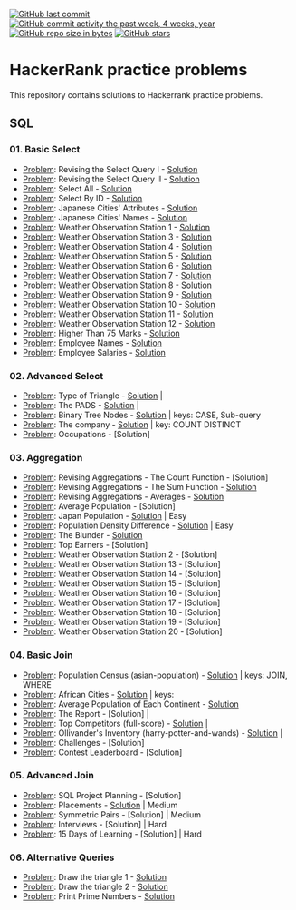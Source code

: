 [![GitHub last commit](https://img.shields.io/github/last-commit/sbeignez/HackerRank.svg)](https://github.com/sbeignez/HackerRank) 
[![GitHub commit activity the past week, 4 weeks, year](https://img.shields.io/github/commit-activity/y/sbeignez/HackerRank.svg)](https://github.com/sbeignez/HackerRank)
[![GitHub repo size in bytes](https://img.shields.io/github/repo-size/sbeignez/HackerRank.svg)](https://github.com/sbeignez/HackerRank) 
[![GitHub stars](https://img.shields.io/github/stars/sbeignez/HackerRank.svg)](https://github.com/sbeignez/HackerRank)

# HackerRank practice problems
This repository contains solutions to Hackerrank practice problems.

## SQL

### 01. Basic Select
- [Problem](https://www.hackerrank.com/challenges/revising-the-select-query/problem): Revising the Select Query I - [Solution](https://github.com/sbeignez/HackerRank/blob/master/SQL/01-Basic-Select/revising-the-select-query.sql)
- [Problem](https://www.hackerrank.com/challenges/revising-the-select-query-2/problem): Revising the Select Query II - [Solution](https://github.com/sbeignez/HackerRank/blob/master/SQL/01-Basic-Select/revising-the-select-query-2.sql)
- [Problem](https://www.hackerrank.com/challenges/select-all-sql/problem): Select All - [Solution](https://github.com/sbeignez/HackerRank/blob/master/SQL/01-Basic-Select/003.%20Select%20All.sql)
- [Problem](https://www.hackerrank.com/challenges/select-by-id/problem): Select By ID - [Solution](https://github.com/sbeignez/HackerRank/blob/master/SQL/01-Basic-Select/004.%20Select%20By%20ID.sql)
- [Problem](https://www.hackerrank.com/challenges/japanese-cities-attributes/problem): Japanese Cities' Attributes - [Solution](https://github.com/sbeignez/HackerRank/blob/master/SQL/01-Basic-Select/005.%20Japanese%20Cities'%20Attributes.sql)
- [Problem](https://www.hackerrank.com/challenges/japanese-cities-name/problem): Japanese Cities' Names - [Solution](https://github.com/sbeignez/HackerRank/blob/master/SQL/01-Basic-Select/006.%20Japanese%20Cities'%20Names.sql)
- [Problem](https://www.hackerrank.com/challenges/weather-observation-station-1/problem): Weather Observation Station 1 - [Solution](https://github.com/sbeignez/HackerRank/blob/master/SQL/01-Basic-Select/007.%20Weather%20Observation%20Station%201.sql)
- [Problem](https://www.hackerrank.com/challenges/weather-observation-station-3/problem): Weather Observation Station 3 - [Solution](https://github.com/sbeignez/HackerRank/blob/master/SQL/01-Basic-Select/008.%20Weather%20Observation%20Station%203.sql)
- [Problem](https://www.hackerrank.com/challenges/weather-observation-station-4/problem): Weather Observation Station 4 - [Solution](https://github.com/sbeignez/HackerRank/blob/master/SQL/01-Basic-Select/009.%20Weather%20Observation%20Station%204.sql)
- [Problem](https://www.hackerrank.com/challenges/weather-observation-station-5/problem): Weather Observation Station 5 - [Solution](https://github.com/sbeignez/HackerRank/blob/master/SQL/01-Basic-Select/010.%20Weather%20Observation%20Station%205.sql)
- [Problem](https://www.hackerrank.com/challenges/weather-observation-station-6/problem): Weather Observation Station 6 - [Solution](https://github.com/sbeignez/HackerRank/blob/master/SQL/01-Basic-Select/011.%20Weather%20Observation%20Station%206.sql)
- [Problem](https://www.hackerrank.com/challenges/weather-observation-station-7/problem): Weather Observation Station 7 - [Solution](https://github.com/sbeignez/HackerRank/blob/master/SQL/01-Basic-Select/012.%20Weather%20Observation%20Station%207.sql)
- [Problem](https://www.hackerrank.com/challenges/weather-observation-station-8/problem): Weather Observation Station 8 - [Solution](https://github.com/sbeignez/HackerRank/blob/master/SQL/01-Basic-Select/013.%20Weather%20Observation%20Station%208.sql)
- [Problem](https://www.hackerrank.com/challenges/weather-observation-station-9/problem): Weather Observation Station 9 - [Solution](https://github.com/sbeignez/HackerRank/blob/master/SQL/01-Basic-Select/014.%20Weather%20Observation%20Station%209.sql)
- [Problem](https://www.hackerrank.com/challenges/weather-observation-station-10/problem): Weather Observation Station 10 - [Solution](https://github.com/sbeignez/HackerRank/blob/master/SQL/01-Basic-Select/015.%20Weather%20Observation%20Station%2010.sql)
- [Problem](https://www.hackerrank.com/challenges/weather-observation-station-11/problem): Weather Observation Station 11 - [Solution](https://github.com/sbeignez/HackerRank/blob/master/SQL/01-Basic-Select/016.%20Weather%20Observation%20Station%2011.sql)
- [Problem](https://www.hackerrank.com/challenges/weather-observation-station-11/problem): Weather Observation Station 12 - [Solution](https://github.com/sbeignez/HackerRank/blob/master/SQL/01-Basic-Select/017.%20Weather%20Observation%20Station%2012.sql)
- [Problem](https://www.hackerrank.com/challenges/more-than-75-marks/problem): Higher Than 75 Marks - [Solution](https://github.com/sbeignez/HackerRank/blob/master/SQL/01-Basic-Select/018.%20Higher%20Than%2075%20Marks.sql)
- [Problem](https://www.hackerrank.com/challenges/name-of-employees/problem): Employee Names - [Solution](https://github.com/sbeignez/HackerRank/blob/master/SQL/01-Basic-Select/019.%20Employee%20Names.sql)
- [Problem](https://www.hackerrank.com/challenges/salary-of-employees/problem): Employee Salaries - [Solution](https://github.com/sbeignez/HackerRank/blob/master/SQL/01-Basic-Select/020.%20Employee%20Salaries.sql)

### 02. Advanced Select
- [Problem](https://www.hackerrank.com/challenges/what-type-of-triangle/problem): Type of Triangle - [Solution](https://github.com/sbeignez/HackerRank/blob/master/SQL/02-Advanced-Select/what-type-of-triangle.sql) |
- [Problem](https://www.hackerrank.com/challenges/the-pads): The PADS - [Solution](https://github.com/sbeignez/HackerRank/blob/master/SQL/02-Advanced-Select/the-pads.sql) | 
- [Problem](https://www.hackerrank.com/challenges/binary-search-tree-1/problem): Binary Tree Nodes - [Solution](https://github.com/sbeignez/HackerRank/blob/master/SQL/02-Advanced-Select/binary-search-tree-1.sql) | keys: CASE, Sub-query
- [Problem](https://www.hackerrank.com/challenges/the-company/problem): The company - [Solution](https://github.com/sbeignez/HackerRank/blob/master/SQL/02-Advanced-Select/the-company.sql) | key: COUNT DISTINCT
- [Problem](https://www.hackerrank.com/challenges/occupations/problem): Occupations - [Solution]

### 03. Aggregation
- [Problem](https://www.hackerrank.com/challenges/revising-aggregations-the-count-function/problem): Revising Aggregations - The Count Function - [Solution] [](https://github.com/sbeignez/HackerRank/blob/master/SQL/03-Aggregation/001.%20Revising%20Aggregations%20-%20The%20Count%20Function.sql)
- [Problem](https://www.hackerrank.com/challenges/revising-aggregations-sum/problem): Revising Aggregations - The Sum Function - [Solution](https://github.com/sbeignez/HackerRank/blob/master/SQL/03-Aggregation/revising-aggregations-sum.sql)
- [Problem](https://www.hackerrank.com/challenges/revising-aggregations-the-average-function/problem): Revising Aggregations - Averages - [Solution](https://github.com/sbeignez/HackerRank/blob/master/SQL/03-Aggregation/revising-aggregations-the-average-function.sql)
- [Problem](https://www.hackerrank.com/challenges/average-population/problem): Average Population - [Solution] [](https://github.com/sbeignez/HackerRank/blob/master/SQL/03-Aggregation/004.%20Average%20Population.sql)
- [Problem](https://www.hackerrank.com/challenges/japan-population/problem): Japan Population - [Solution](https://github.com/sbeignez/HackerRank/blob/master/SQL/03-Aggregation/japan-population.sql) | Easy
- [Problem](https://www.hackerrank.com/challenges/population-density-difference/problem): Population Density Difference - [Solution](https://github.com/sbeignez/HackerRank/blob/master/SQL/03-Aggregation/population-density-difference.sql) | Easy
- [Problem](https://www.hackerrank.com/challenges/the-blunder/problem): The Blunder - [Solution](https://github.com/sbeignez/HackerRank/blob/master/SQL/03-Aggregation/the-blunder.sql)
- [Problem](https://www.hackerrank.com/challenges/earnings-of-employees/problem): Top Earners - [Solution] [](https://github.com/sbeignez/HackerRank/blob/master/SQL/03-Aggregation/earnings-of-employees.sql)
- [Problem](https://www.hackerrank.com/challenges/weather-observation-station-2/problem): Weather Observation Station 2 - [Solution] [](https://github.com/sbeignez/HackerRank/blob/master/SQL/03-Aggregation/weather-observation-station-2.sql)
- [Problem](https://www.hackerrank.com/challenges/weather-observation-station-13/problem): Weather Observation Station 13 - [Solution] [](https://github.com/sbeignez/HackerRank/blob/master/SQL/03-Aggregation/weather-observation-station-13.sql)
- [Problem](https://www.hackerrank.com/challenges/weather-observation-station-14/problem): Weather Observation Station 14 - [Solution] [](https://github.com/sbeignez/HackerRank/blob/master/SQL/03-Aggregation/weather-observation-station-14.sql)
- [Problem](https://www.hackerrank.com/challenges/weather-observation-station-15/problem): Weather Observation Station 15 - [Solution] [](https://github.com/sbeignez/HackerRank/blob/master/SQL/03-Aggregation/weather-observation-station-15.sql)
- [Problem](https://www.hackerrank.com/challenges/weather-observation-station-16/problem): Weather Observation Station 16 - [Solution] [](https://github.com/sbeignez/HackerRank/blob/master/SQL/03-Aggregation/weather-observation-station-16.sql)
- [Problem](https://www.hackerrank.com/challenges/weather-observation-station-17/problem): Weather Observation Station 17 - [Solution] [](https://github.com/sbeignez/HackerRank/blob/master/SQL/03-Aggregation/014.%20Weather%20Observation%20Station%2017.sql)
- [Problem](https://www.hackerrank.com/challenges/weather-observation-station-18/problem): Weather Observation Station 18 - [Solution] [](https://github.com/sbeignez/HackerRank/blob/master/SQL/03-Aggregation/015.%20Weather%20Observation%20Station%2018.sql)
- [Problem](https://www.hackerrank.com/challenges/weather-observation-station-19/problem): Weather Observation Station 19 - [Solution] [](https://github.com/sbeignez/HackerRank/blob/master/SQL/03-Aggregation/016.%20Weather%20Observation%20Station%2019.sql)
- [Problem](https://www.hackerrank.com/challenges/weather-observation-station-20/problem): Weather Observation Station 20 - [Solution] [](https://github.com/sbeignez/HackerRank/blob/master/SQL/03-Aggregation/017.%20Weather%20Observation%20Station%2020.sql)

### 04. Basic Join
- [Problem](https://www.hackerrank.com/challenges/asian-population/problem): Population Census (asian-population) - [Solution](https://github.com/sbeignez/HackerRank/blob/master/SQL/04-Basic-Join/asian-population.sql) | keys: JOIN, WHERE 
- [Problem](https://www.hackerrank.com/challenges/african-cities/problem): African Cities - [Solution](https://github.com/sbeignez/HackerRank/blob/master/SQL/04-Basic-Join/african-cities.sql) | keys:  
- [Problem](https://www.hackerrank.com/challenges/average-population-of-each-continent/problem): Average Population of Each Continent - [Solution](https://github.com/sbeignez/HackerRank/blob/master/SQL/04-Basic-Join/average-population-of-each-continent.sql)
- [Problem](https://www.hackerrank.com/challenges/the-report/problem): The Report - [Solution] |
- [Problem](https://www.hackerrank.com/challenges/full-score/problem): Top Competitors (full-score) - [Solution](https://github.com/sbeignez/HackerRank/blob/master/SQL/04-Basic-Join/full-score.sql) |
- [Problem](https://www.hackerrank.com/challenges/harry-potter-and-wands/problem): Ollivander's Inventory (harry-potter-and-wands) - [Solution](https://github.com/sbeignez/HackerRank/blob/master/SQL/04-Basic-Join/harry-potter-and-wands.sql) |
- [Problem](https://www.hackerrank.com/challenges/xxx/problem): Challenges - [Solution]
- [Problem](https://www.hackerrank.com/challenges/xxx/problem): Contest Leaderboard - [Solution]

### 05. Advanced Join
- [Problem](https://www.hackerrank.com/challenges/sql-projects/problem): SQL Project Planning - [Solution] [](https://github.com/sbeignez/HackerRank/blob/master/SQL/05-Advanced-Join/sql-projects.sql)
- [Problem](https://www.hackerrank.com/challenges/placements/problem): Placements - [Solution](https://github.com/sbeignez/HackerRank/blob/master/SQL/05-Advanced-Join/placements.sql) | Medium
- [Problem](https://www.hackerrank.com/challenges/symmetric-pairs/problem): Symmetric Pairs - [Solution] [](https://github.com/sbeignez/HackerRank/blob/master/SQL/05-Advanced-Join/symmetric-pairs.sql) | Medium
- [Problem](https://www.hackerrank.com/challenges/xxx/problem): Interviews - [Solution] [](https://github.com/sbeignez/HackerRank/blob/master/SQL/05-Advanced-Join/*.sql) | Hard
- [Problem](https://www.hackerrank.com/challenges/xxx/problem): 15 Days of Learning - [Solution] [](https://github.com/sbeignez/HackerRank/blob/master/SQL/05-Advanced-Join/*.sql) | Hard

### 06. Alternative Queries
- [Problem](https://www.hackerrank.com/challenges/draw-the-triangle-1/problem): Draw the triangle 1 - [Solution]()
- [Problem](https://www.hackerrank.com/challenges/draw-the-triangle-2/problem): Draw the triangle 2 - [Solution]()
- [Problem](https://www.hackerrank.com/challenges/print-prime-numbers/problem): Print Prime Numbers - [Solution]()


<!--
- Algorithms
    01. Warmup
    02. Implementation
    04. Sorting
    05. Search
    07. Greedy
    08. Dynamic Programming
- Artificial Intelligence
- Data Structures
- Interview Preparation Kit Python
- Python
-->
